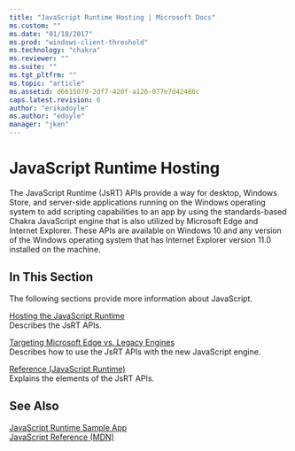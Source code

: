 ```yaml
---
title: "JavaScript Runtime Hosting | Microsoft Docs"
ms.custom: ""
ms.date: "01/18/2017"
ms.prod: "windows-client-threshold"
ms.technology: "chakra"
ms.reviewer: ""
ms.suite: ""
ms.tgt_pltfrm: ""
ms.topic: "article"
ms.assetid: d6615079-2df7-420f-a126-077e7d42486c
caps.latest.revision: 6
author: "erikadoyle"
ms.author: "edoyle"
manager: "jken"
---
```

# JavaScript Runtime Hosting
The JavaScript Runtime (JsRT) APIs provide a way for desktop, Windows Store, and server-side applications running on the Windows operating system to add scripting capabilities to an app by using the standards-based Chakra JavaScript engine that is also utilized by Microsoft Edge and Internet Explorer. These APIs are available on Windows 10 and any version of the Windows operating system that has Internet Explorer version 11.0 installed on the machine.  
  
## In This Section  
 The following sections provide more information about JavaScript.  
  
 [Hosting the JavaScript Runtime](./chakra-hosting/hosting-the-javascript-runtime.md)  
 Describes the JsRT APIs.  
  
 [Targeting Microsoft Edge vs. Legacy Engines](./chakra-hosting/targeting-edge-vs-legacy-engines-in-jsrt-apis.md)  
 Describes how to use the JsRT APIs with the new JavaScript engine.  
  
 [Reference (JavaScript Runtime)](./chakra-hosting/reference-javascript-runtime.md)  
 Explains the elements of the JsRT APIs.  
  
## See Also  
 [JavaScript Runtime Sample App](http://go.microsoft.com/fwlink/p/?LinkID=306674&clcid=0x409)   
 [JavaScript Reference (MDN)](https://developer.mozilla.org/en-US/docs/Web/JavaScript/Reference)